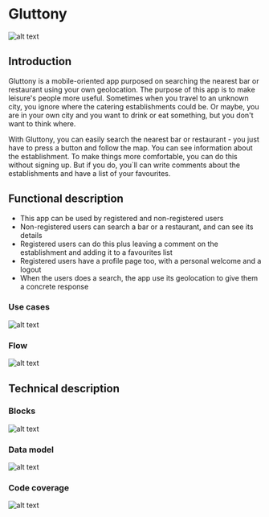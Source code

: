# Gluttony

![alt text](https://github.com/crispine/skylab-bootcamp-202004/blob/gluttony-develop/staff/cristina-gutierrez/gluttony/gluttony-app/assets/images/logo-color-version-png.png)


## Introduction

Gluttony is a mobile-oriented app purposed on searching the nearest bar or restaurant using your own geolocation. The purpose of this app is to make leisure's people more useful. Sometimes when you travel to an unknown city, you ignore where the catering establishments could be. Or maybe, you are in your own city and you want to drink or eat something, but you don't want to think where.

With Gluttony, you can easily search the nearest bar or restaurant - you just have to press a button and follow the map. You can see information about the establishment. To make things more comfortable, you can do this without signing up. But if you do, you`ll can write comments about the establishments and have a list of your favourites.


## Functional description

* This app can be used by registered and non-registered users
* Non-registered users can search a bar or a restaurant, and can see its details
* Registered users can do this plus leaving a comment on the establishment and adding it to a favourites list
* Registered users have a profile page too, with a personal welcome and a logout
* When the users does a search, the app use its geolocation to give them a concrete response


### Use cases

![alt text](https://github.com/crispine/skylab-bootcamp-202004/blob/gluttony-feature/compo-styles/staff/cristina-gutierrez/gluttony/gluttony-docs/assets/images/use-cases-diagram.png)


### Flow

![alt text](https://github.com/crispine/skylab-bootcamp-202004/blob/gluttony-feature/compo-styles/staff/cristina-gutierrez/gluttony/gluttony-docs/assets/images/flowchart-diagram.png)


## Technical description


### Blocks

![alt text](https://github.com/crispine/skylab-bootcamp-202004/blob/gluttony-feature/compo-styles/staff/cristina-gutierrez/gluttony/gluttony-docs/assets/images/blocks-diagram.png)

### Data model

![alt text](https://github.com/crispine/skylab-bootcamp-202004/blob/gluttony-feature/compo-styles/staff/cristina-gutierrez/gluttony/gluttony-docs/assets/images/data-model-diagram.png)

### Code coverage

![alt text](https://github.com/crispine/skylab-bootcamp-202004/blob/gluttony-develop/staff/cristina-gutierrez/gluttony/gluttony-app/assets/images/logo-color-version-png.png)